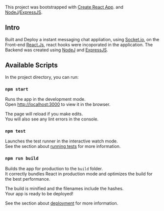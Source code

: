 This project was bootstrapped with [Create React App](https://github.com/facebook/create-react-app). and [NodeJ](https://nodejs.org/en/)/[ExpressJS](https://expressjs.com/).

## Intro

Built and Deploy a instant messaging chat appliation, using [Socket.io](https://socket.io/), on the Front-end [React.Js](https://reactjs.org/), react hooks were incoporated in the application. The Backend was created using [NodeJ](https://nodejs.org/en/) and [ExpressJS](https://expressjs.com/). 

## Available Scripts

In the project directory, you can run:

### `npm start`

Runs the app in the development mode.\
Open [http://localhost:3000](http://localhost:3000) to view it in the browser.

The page will reload if you make edits.\
You will also see any lint errors in the console.

### `npm test`

Launches the test runner in the interactive watch mode.\
See the section about [running tests](https://facebook.github.io/create-react-app/docs/running-tests) for more information.

### `npm run build`

Builds the app for production to the `build` folder.\
It correctly bundles React in production mode and optimizes the build for the best performance.

The build is minified and the filenames include the hashes.\
Your app is ready to be deployed!

See the section about [deployment](https://facebook.github.io/create-react-app/docs/deployment) for more information.
